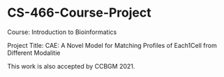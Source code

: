 # CS-466-Course-Project
Course: Introduction to Bioinformatics

Project Title: CAE: A Novel Model for Matching Profiles of Each1Cell from Different Modalitie

This work is also accepted by CCBGM 2021.
